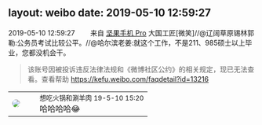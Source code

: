 layout: weibo
date: 2019-05-10 12:59:27
---
<meta name="referrer" content="no-referrer" />

2019-05-10 12:59:27  &nbsp;&nbsp;&nbsp;&nbsp;&nbsp;&nbsp; 来自 <a href="http://app.weibo.com/t/feed/Z4AgP" rel="nofollow">坚果手机 Pro</a>
大国工匠[微笑]//@辽阔草原锡林郭勒:公务员考试比较公平。//@哈尔滨老姜:就这个工作，不是211、985硕士以上毕业，您都没机会干。
>  该账号因被投诉违反法律法规和《微博社区公约》的相关规定，现已无法查看。查看帮助 https://kefu.weibo.com/faqdetail?id=13216

<table style="width: 100%;">
  <tr>
    <td style="width: 40px;"><img style="border-radius:50%" src="https://tva1.sinaimg.cn/crop.0.1.751.751.50/71c5c7f8jw8f5hblff0u4j20kv0ky3zn.jpg?KID=imgbed,tva&Expires=1624465173&ssig=WfJGKt2rZe"></td>
    <td colspan="2"><small>想吃火锅和涮羊肉 19-5-10 15:20</small><br/>哈哈哈哈😂</td>
  </tr>
</table>
